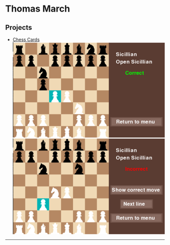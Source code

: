 # Thomas March

## Projects

* [Chess Cards](https://tmarch890.github.io/Chess-Cards)
![](assets/ccphoto1.png) ![](assets/ccphoto2.png)
_____
